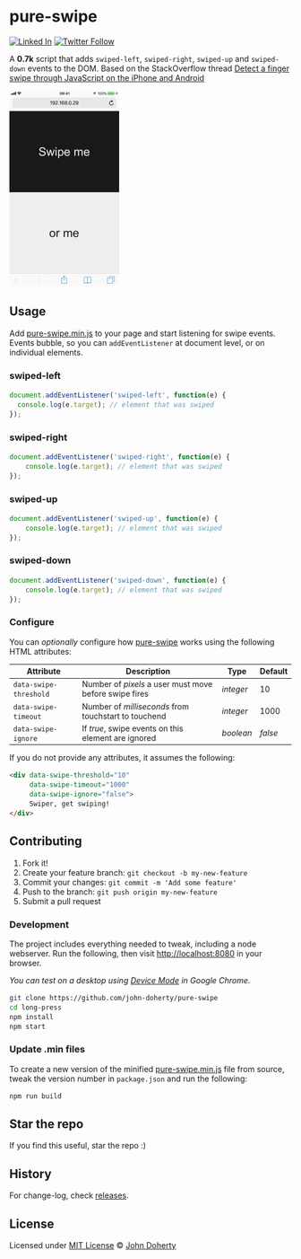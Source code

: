 # pure-swipe

[![Linked In](https://img.shields.io/badge/Linked-In-blue.svg)](https://www.linkedin.com/in/john-i-doherty) [![Twitter Follow](https://img.shields.io/twitter/follow/CambridgeMVP.svg?style=social&label=Twitter&style=plastic)](https://twitter.com/CambridgeMVP)

A **0.7k** script that adds `swiped-left`, `swiped-right`, `swiped-up` and `swiped-down` events to the DOM. Based on the StackOverflow thread [Detect a finger swipe through JavaScript on the iPhone and Android](https://stackoverflow.com/questions/2264072/detect-a-finger-swipe-through-javascript-on-the-iphone-and-android)

<img src="docs/example.gif" height="349px"/>

## Usage

Add [pure-swipe.min.js](dist/pure-swipe.min.js) to your page and start listening for swipe events. Events bubble, so you can `addEventListener` at document level, or on individual elements.

### swiped-left

```js
document.addEventListener('swiped-left', function(e) {
  console.log(e.target); // element that was swiped
});
```

### swiped-right

```js
document.addEventListener('swiped-right', function(e) {
    console.log(e.target); // element that was swiped
});
```

### swiped-up

```js
document.addEventListener('swiped-up', function(e) {
    console.log(e.target); // element that was swiped
});
  ```

### swiped-down

```js
document.addEventListener('swiped-down', function(e) {
    console.log(e.target); // element that was swiped
});
```

### Configure

You can _optionally_ configure how [pure-swipe](https://github.com/john-doherty/pure-swipe) works using the following HTML attributes:

Attribute              | Description                                            | Type      | Default
---------------------- | ------------------------------------------------------ | --------- | --------
`data-swipe-threshold` | Number of *pixels* a user must move before swipe fires | _integer_ | 10
`data-swipe-timeout`   | Number of *milliseconds* from touchstart to touchend   | _integer_ | 1000
`data-swipe-ignore`    | If *true*, swipe events on this element are ignored    | _boolean_ | _false_

If you do not provide any attributes, it assumes the following:

```html
<div data-swipe-threshold="10"
     data-swipe-timeout="1000"
     data-swipe-ignore="false">
     Swiper, get swiping!
</div>
```

## Contributing

1. Fork it!
2. Create your feature branch: `git checkout -b my-new-feature`
3. Commit your changes: `git commit -m 'Add some feature'`
4. Push to the branch: `git push origin my-new-feature`
5. Submit a pull request

### Development

The project includes everything needed to tweak, including a node webserver. Run the following, then visit [http://localhost:8080](http://localhost:8080) in your browser.

_You can test on a desktop using [Device Mode](https://developers.google.com/web/tools/chrome-devtools/device-mode/) in Google Chrome._

```bash
git clone https://github.com/john-doherty/pure-swipe
cd long-press
npm install
npm start
```

### Update .min files

To create a new version of the minified [pure-swipe.min.js](dist/pure-swipe.min.js) file from source, tweak the version number in `package.json` and run the following:

```bash
npm run build
```

## Star the repo

If you find this useful, star the repo :)

## History

For change-log, check [releases](https://github.com/john-doherty/pure-swipe/releases).

## License

Licensed under [MIT License](LICENSE) &copy; [John Doherty](http://www.johndoherty.info)